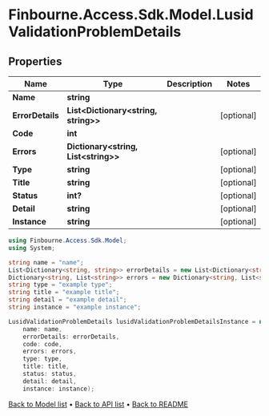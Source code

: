 # Finbourne.Access.Sdk.Model.LusidValidationProblemDetails

## Properties

Name | Type | Description | Notes
------------ | ------------- | ------------- | -------------
**Name** | **string** |  | 
**ErrorDetails** | **List&lt;Dictionary&lt;string, string&gt;&gt;** |  | [optional] 
**Code** | **int** |  | 
**Errors** | **Dictionary&lt;string, List&lt;string&gt;&gt;** |  | [optional] 
**Type** | **string** |  | [optional] 
**Title** | **string** |  | [optional] 
**Status** | **int?** |  | [optional] 
**Detail** | **string** |  | [optional] 
**Instance** | **string** |  | [optional] 

```csharp
using Finbourne.Access.Sdk.Model;
using System;

string name = "name";
List<Dictionary<string, string>> errorDetails = new List<Dictionary<string, string>>();
Dictionary<string, List<string>> errors = new Dictionary<string, List<string>>();
string type = "example type";
string title = "example title";
string detail = "example detail";
string instance = "example instance";

LusidValidationProblemDetails lusidValidationProblemDetailsInstance = new LusidValidationProblemDetails(
    name: name,
    errorDetails: errorDetails,
    code: code,
    errors: errors,
    type: type,
    title: title,
    status: status,
    detail: detail,
    instance: instance);
```

[Back to Model list](../README.md#documentation-for-models) &#8226; [Back to API list](../README.md#documentation-for-api-endpoints) &#8226; [Back to README](../README.md)
